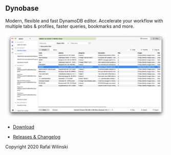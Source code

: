 ## Dynobase

Modern, flexible and fast DynamoDB editor. Accelerate your workflow with multiple tabs & profiles, faster queries, bookmarks and more. 

![Dynobase](./dynobase-gui.png)


- [Download](https://dynobase.dev)

- [Releases & Changelog](https://github.com/RafalWilinski/dynobase/releases)


Copyright 2020 Rafal Wilinski
